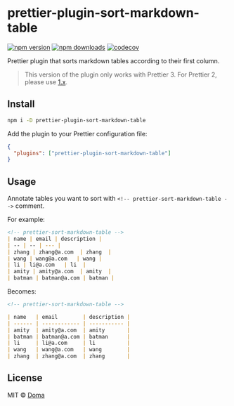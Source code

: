 # prettier-plugin-sort-markdown-table

[![npm version](https://badgen.net/npm/v/prettier-plugin-sort-markdown-table)](https://npm.im/prettier-plugin-sort-markdown-table) [![npm downloads](https://badgen.net/npm/dm/prettier-plugin-sort-markdown-table)](https://npm.im/prettier-plugin-sort-markdown-table)
[![codecov](https://codecov.io/gh/SevenOutman/prettier-plugin-sort-markdown-table/branch/main/graph/badge.svg?token=uIMN9ySxM2)](https://codecov.io/gh/SevenOutman/prettier-plugin-sort-markdown-table)

Prettier plugin that sorts markdown tables according to their first column.

> This version of the plugin only works with Prettier 3.
> For Prettier 2, please use [1.x](https://github.com/SevenOutman/prettier-plugin-sort-markdown-table/tree/1.x).

## Install

```bash
npm i -D prettier-plugin-sort-markdown-table
```

Add the plugin to your Prettier configuration file:

```json
{
  "plugins": ["prettier-plugin-sort-markdown-table"]
}
```

## Usage

Annotate tables you want to sort with `<!-- prettier-sort-markdown-table -->` comment.

For example:

<!-- prettier-ignore-start -->
```markdown
<!-- prettier-sort-markdown-table -->
| name | email | description |
| -- | -- | --- |
| zhang | zhang@a.com  | zhang  |
| wang | wang@a.com   | wang |
| li | li@a.com   | li  |
| amity | amity@a.com  | amity  |
| batman | batman@a.com | batman |
```
<!-- prettier-ignore-end -->

Becomes:

```markdown
<!-- prettier-sort-markdown-table -->

| name   | email        | description |
| ------ | ------------ | ----------- |
| amity  | amity@a.com  | amity       |
| batman | batman@a.com | batman      |
| li     | li@a.com     | li          |
| wang   | wang@a.com   | wang        |
| zhang  | zhang@a.com  | zhang       |
```

## License

MIT &copy; [Doma](https://doma.land)
